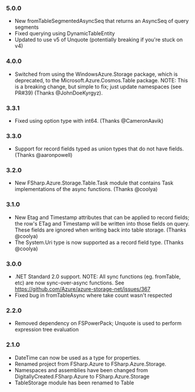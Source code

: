 ### 5.0.0
* New fromTableSegmentedAsyncSeq that returns an AsyncSeq of query segments
* Fixed querying using DynamicTableEntity
* Updated to use v5 of Unquote (potentially breaking if you're stuck on v4)

### 4.0.0
* Switched from using the WindowsAzure.Storage package, which is deprecated, to the Microsoft.Azure.Cosmos.Table package. NOTE: This is a breaking change, but simple to fix; just update namespaces (see PR#39) (Thanks @JohnDoeKyrgyz).

### 3.3.1
* Fixed using option type with int64. (Thanks @CameronAavik)

### 3.3.0
* Support for record fields typed as union types that do not have fields. (Thanks @aaronpowell)

### 3.2.0
* New FSharp.Azure.Storage.Table.Task module that contains Task<T> implementations of the async functions. (Thanks @coolya)

### 3.1.0
* New Etag and Timestamp attributes that can be applied to record fields; the row's ETag and Timestamp will be written into those fields on query. These fields are ignored when writing back into table storage. (Thanks @coolya)
* The System.Uri type is now supported as a record field type. (Thanks @coolya)

### 3.0.0
* .NET Standard 2.0 support. NOTE: All sync functions (eg. fromTable, etc) are now sync-over-async functions. See https://github.com/Azure/azure-storage-net/issues/367
* Fixed bug in fromTableAsync where take count wasn't respected

### 2.2.0
* Removed dependency on FSPowerPack; Unquote is used to perform expression tree evaluation

### 2.1.0
* DateTime can now be used as a type for properties.
* Renamed project from FSharp.Azure to FSharp.Azure.Storage.
* Namespaces and assemblies have been changed from DigitallyCreated.FSharp.Azure to FSharp.Azure.Storage
* TableStorage module has been renamed to Table